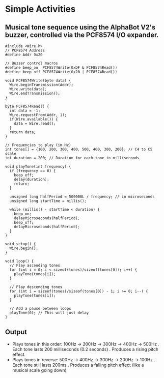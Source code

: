 # Simple Activities

## Musical tone sequence using the AlphaBot V2's buzzer, controlled via the PCF8574 I/O expander.


```
#include <Wire.h>
// PCF8574 Address
#define Addr 0x20

// Buzzer control macros
#define beep_on  PCF8574Write(0xDF & PCF8574Read())
#define beep_off PCF8574Write(0x20 | PCF8574Read())

void PCF8574Write(byte data) {
  Wire.beginTransmission(Addr);
  Wire.write(data);
  Wire.endTransmission(); 
}

byte PCF8574Read() {
  int data = -1;
  Wire.requestFrom(Addr, 1);
  if(Wire.available()) {
    data = Wire.read();
  }
  return data;
}

// Frequencies to play (in Hz)
int tones[] = {100, 200, 300, 400, 500, 400, 300, 200}; // C4 to C5 scale
int duration = 200; // Duration for each tone in milliseconds

void playTone(int frequency) {
  if (frequency == 0) {
    beep_off;
    delay(duration);
    return;
  }
  
  unsigned long halfPeriod = 500000L / frequency; // in microseconds
  unsigned long startTime = millis();
  
  while (millis() - startTime < duration) {
    beep_on;
    delayMicroseconds(halfPeriod);
    beep_off;
    delayMicroseconds(halfPeriod);
  }
}

void setup() {
  Wire.begin();
}

void loop() {
  // Play ascending tones
  for (int i = 0; i < sizeof(tones)/sizeof(tones[0]); i++) {
    playTone(tones[i]);
  }
  
  // Play descending tones
  for (int i = sizeof(tones)/sizeof(tones[0]) - 1; i >= 0; i--) {
    playTone(tones[i]);
  }
  
  // Add a pause between loops
  playTone(0); // This will just delay
}

```
## Output

<ul>
<li>Plays tones in this order: 100Hz → 200Hz → 300Hz → 400Hz → 500Hz . Each tone lasts 200 milliseconds (0.2 seconds) . Produces a rising pitch effect. </li>
<li>Plays tones in reverse: 500Hz → 400Hz → 300Hz → 200Hz → 100Hz . Each tone still lasts 200ms . Produces a falling pitch effect (like a musical scale going down)</li>
</ul>


